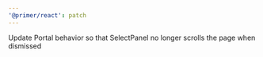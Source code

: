 ```yaml
---
'@primer/react': patch
---
```


Update Portal behavior so that SelectPanel no longer scrolls the page when dismissed
